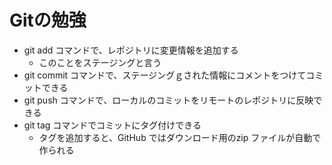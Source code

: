 # Gitの勉強
- git add コマンドで、レポジトリに変更情報を追加する
    - このことをステージングと言う
- git commit コマンドで、ステージングｇされた情報にコメントをつけてコミットできる
- git push コマンドで、ローカルのコミットをリモートのレポジトリに反映できる
- git tag コマンドでコミットにタグ付けできる
    - タグを追加すると、GitHub ではダウンロード用のzip ファイルが自動で作られる
